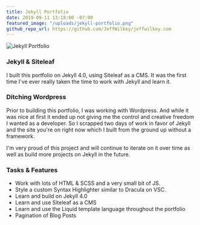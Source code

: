 ```yaml
---
title: Jekyll Portfolio
date: 2019-09-11 13:18:00 -07:00
featured_image: "/uploads/jekyll-portfolio.png"
github_repo_url: https://github.com/JeffWilkey/jeffwilkey.com
---
```


![Jekyll Portfolio](/uploads/jekyll-portfolio-hires.png)

### Jekyll & Siteleaf
I built this portfolio on Jekyll 4.0, using Siteleaf as a CMS. It was the first time I've ever really taken the time to work with Jekyll and learn it.

### Ditching Wordpress
Prior to building this portfolio, I was working with Wordpress. And while it was nice at first it ended up not giving me the control and creative freedom I wanted as a developer. So I scrapped two days of work in favor of Jekyll and the site you're on right now which I built from the ground up without a framework.

I'm very proud of this project and will continue to iterate on it over time as well as build more projects on Jekyll in the future.

### Tasks & Features
- Work with lots of HTML & SCSS and a very small bit of JS.
- Style a custom Syntax Highlighter similar to Dracula on VSC.
- Learn and build on Jekyll 4.0
- Learn and use Siteleaf as a CMS
- Learn and use the Liquid template language throughout the portfolio
- Pagination of Blog Posts






